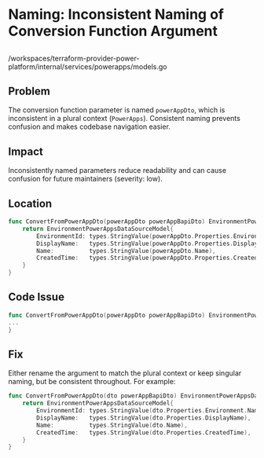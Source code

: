# Naming: Inconsistent Naming of Conversion Function Argument

##

/workspaces/terraform-provider-power-platform/internal/services/powerapps/models.go

## Problem

The conversion function parameter is named `powerAppDto`, which is inconsistent in a plural context (`PowerApps`). Consistent naming prevents confusion and makes codebase navigation easier.

## Impact

Inconsistently named parameters reduce readability and can cause confusion for future maintainers (severity: low).

## Location

```go
func ConvertFromPowerAppDto(powerAppDto powerAppBapiDto) EnvironmentPowerAppsDataSourceModel {
	return EnvironmentPowerAppsDataSourceModel{
		EnvironmentId: types.StringValue(powerAppDto.Properties.Environment.Name),
		DisplayName:   types.StringValue(powerAppDto.Properties.DisplayName),
		Name:          types.StringValue(powerAppDto.Name),
		CreatedTime:   types.StringValue(powerAppDto.Properties.CreatedTime),
	}
}
```

## Code Issue

```go
func ConvertFromPowerAppDto(powerAppDto powerAppBapiDto) EnvironmentPowerAppsDataSourceModel {
...
}
```

## Fix

Either rename the argument to match the plural context or keep singular naming, but be consistent throughout. For example:

```go
func ConvertFromPowerAppDto(dto powerAppBapiDto) EnvironmentPowerAppsDataSourceModel {
	return EnvironmentPowerAppsDataSourceModel{
		EnvironmentId: types.StringValue(dto.Properties.Environment.Name),
		DisplayName:   types.StringValue(dto.Properties.DisplayName),
		Name:          types.StringValue(dto.Name),
		CreatedTime:   types.StringValue(dto.Properties.CreatedTime),
	}
}
```
